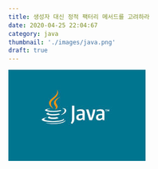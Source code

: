 ```yaml
---
title: 생성자 대신 정적 팩터리 메서드를 고려하라
date: 2020-04-25 22:04:67
category: java
thumbnail: './images/java.png'
draft: true
---
```


![](./images/java.png)


